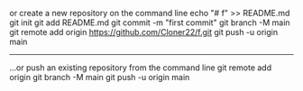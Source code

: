 or create a new repository on the command line
echo "# f" >> README.md
git init
git add README.md
git commit -m "first commit"
git branch -M main
git remote add origin https://github.com/Cloner22/f.git
git push -u origin main



----------------------------------
…or push an existing repository from the command line
git remote add origin 
git branch -M main
git push -u origin main
